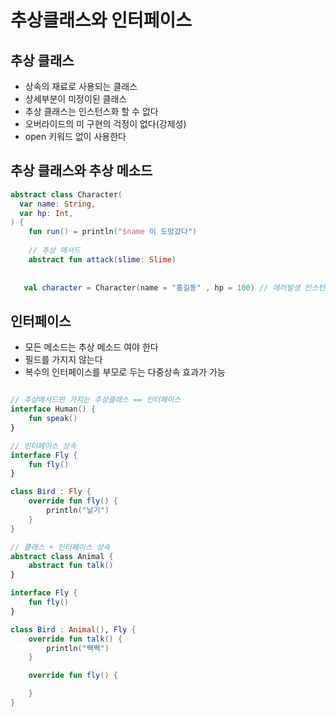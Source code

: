 # 추상클래스와 인터페이스

## 추상 클래스

- 상속의 재료로 사용되는 클래스
- 상세부분이 미정이된 클래스
- 추상 클래스는 인스턴스화 할 수 없다
- 오버라이드의 미 구현의 걱정이 없다(강제성)
- open 키워드 없이 사용한다

## 추상 클래스와 추상 메소드

```kotlin
abstract class Character(
  var name: String,
  var hp: Int,
) {
    fun run() = println("$name 이 도망갔다")
    
    // 추상 메서드
    abstract fun attack(slime: Slime)
    
    
   val character = Character(name = "홍길동" , hp = 100) // 에러발생 인스턴스화 금지
```

## 인터페이스

- 모든 메소드는 추상 메소드 여야 한다
- 필드를 가지지 않는다
- 복수의 인터페이스를 부모로 두는 다중상속 효과가 가능

```kotlin

// 추상메서드만 가지는 추상클래스 == 인터페이스 
interface Human() {
    fun speak()
}

// 인터페이스 상속 
interface Fly {
    fun fly()
}

class Bird : Fly {
    override fun fly() {
        println("날기")
    }
}

// 클래스 + 인터페이스 상속 
abstract class Animal {
    abstract fun talk()
}

interface Fly {
    fun fly()
}

class Bird : Animal(), Fly {
    override fun talk() {
        println("짹짹")
    }

    override fun fly() {

    }
}
```
